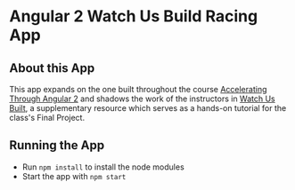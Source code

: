 # Angular 2 Watch Us Build Racing App

## About this App

This app expands on the one built throughout the course [Accelerating Through Angular 2](https://www.codeschool.com/courses/accelerating-through-angular-2) and shadows the work of the instructors in [Watch Us Built](https://www.codeschool.com/screencasts/build-an-angular-2-app-with-component-interaction-routing#comments), a supplementary resource which serves as a hands-on tutorial for the class's Final Project.

## Running the App

 * Run `npm install` to install the node modules
 * Start the app with `npm start`
